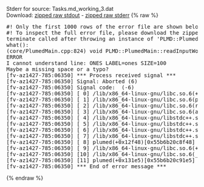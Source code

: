 Stderr for source:  Tasks.md_working_3.dat   
Download: [zipped raw stdout](Tasks.md_working_3.dat.plumed.stdout.txt.zip) - [zipped raw stderr](Tasks.md_working_3.dat.plumed.stderr.txt.zip) 
{% raw %}
<pre>
#! Only the first 1000 rows of the error file are shown below
#! To inspect the full error file, please download the zipped raw stderr file above
terminate called after throwing an instance of 'PLMD::Plumed::ExceptionError'
what():
(core/PlumedMain.cpp:824) void PLMD::PlumedMain::readInputWords(const std::vector<std::__cxx11::basic_string<char> >&)
ERROR
I cannot understand line: ONES LABEL=ones SIZE=100
Maybe a missing space or a typo?
[fv-az1427-785:06350] *** Process received signal ***
[fv-az1427-785:06350] Signal: Aborted (6)
[fv-az1427-785:06350] Signal code:  (-6)
[fv-az1427-785:06350] [ 0] /lib/x86_64-linux-gnu/libc.so.6(+0x42520)[0x7f4420842520]
[fv-az1427-785:06350] [ 1] /lib/x86_64-linux-gnu/libc.so.6(pthread_kill+0x12c)[0x7f44208969fc]
[fv-az1427-785:06350] [ 2] /lib/x86_64-linux-gnu/libc.so.6(raise+0x16)[0x7f4420842476]
[fv-az1427-785:06350] [ 3] /lib/x86_64-linux-gnu/libc.so.6(abort+0xd3)[0x7f44208287f3]
[fv-az1427-785:06350] [ 4] /lib/x86_64-linux-gnu/libstdc++.so.6(+0xa2b9e)[0x7f4420ca2b9e]
[fv-az1427-785:06350] [ 5] /lib/x86_64-linux-gnu/libstdc++.so.6(+0xae20c)[0x7f4420cae20c]
[fv-az1427-785:06350] [ 6] /lib/x86_64-linux-gnu/libstdc++.so.6(+0xae277)[0x7f4420cae277]
[fv-az1427-785:06350] [ 7] /lib/x86_64-linux-gnu/libstdc++.so.6(__cxa_rethrow+0x4b)[0x7f4420cae52b]
[fv-az1427-785:06350] [ 8] plumed(+0x12f48)[0x55b6b20c8f48]
[fv-az1427-785:06350] [ 9] /lib/x86_64-linux-gnu/libc.so.6(+0x29d90)[0x7f4420829d90]
[fv-az1427-785:06350] [10] /lib/x86_64-linux-gnu/libc.so.6(__libc_start_main+0x80)[0x7f4420829e40]
[fv-az1427-785:06350] [11] plumed(+0x131e5)[0x55b6b20c91e5]
[fv-az1427-785:06350] *** End of error message ***
</pre>
{% endraw %}
